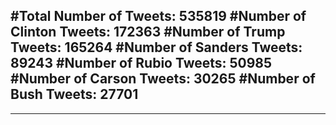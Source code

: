 #Total Number of Tweets: 535819 
#Number of Clinton Tweets: 172363
#Number of Trump Tweets: 165264
#Number of Sanders Tweets: 89243
#Number of Rubio Tweets: 50985
#Number of Carson Tweets: 30265
#Number of Bush Tweets: 27701
---
---
